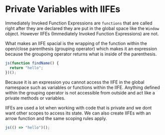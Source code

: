 # Private Variables with IIFEs

Immediately Invoked Function Expressions are `functions` that are called right after they are declared they are put in the global space like the `Window` object. However IIFEs (Immediately Invoked Function Expressions) are not.

What makes an IIFE spacial is the wrapping of the function within the open/close parenthesis (grouping operator) which makes it an expression because the groupoing operator returns what is inside of the parenthesis.

```js
js(function findName() {
  return "hello";
})();
```

Because it is an expression you cannot access the IIFE in the global namespace such as variables or functions within the IIFE. Anything defined within the grouping operator is not accessible from outside and act like a private methods or variables.

IIFEs are used a lot when working with code that is private and we dont want other scopes to access its state. We can also create IIFEs with an arrow function and the same scoping rules apply.

```js
js(() => "hello")();
```
